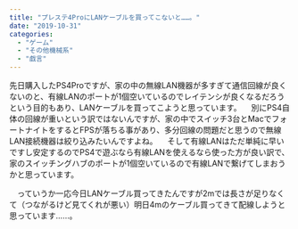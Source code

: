 ```yaml
---
title: "プレステ4ProにLANケーブルを買ってこないと……。"
date: "2019-10-31"
categories: 
  - "ゲーム"
  - "その他機械系"
  - "戯言"
---
```


先日購入したPS4Proですが、家の中の無線LAN機器が多すぎて通信回線が良くないのと、有線LANのポートが1個空いているのでレイテンシが良くなるだろうという目的もあり、LANケーブルを買ってこようと思っています。 　別にPS4自体の回線が重いという訳ではないんですが、家の中でスイッチ3台とMacでフォートナイトをするとFPSが落ちる事があり、多分回線の問題だと思うので無線LAN接続機器は絞り込みたいんですよね。 　そして有線LANはただ単純に早いですし安定するのでPS4で遊ぶなら有線LANを使えるなら使った方が良い訳で、家のスイッチングハブのポートが1個空いているので有線LANで繋げてしまおうかと思っています。

　っていうか一応今日LANケーブル買ってきたんですが2mでは長さが足りなくて（つながるけど見てくれが悪い）明日4mのケーブル買ってきて配線しようと思っています……。
